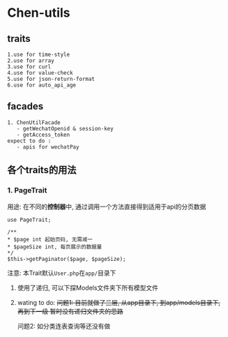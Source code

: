 # Chen-utils
  
## traits
    1.use for time-style
    2.use for array
    3.use for curl
    4.use for value-check
    5.use for json-return-format
    6.use for auto_api_age
## facades
    1. ChenUtilFacade
       - getWechatOpenid & session-key
       - getAccess_token
    expect to do :
       - apis for wechatPay
   
## 各个traits的用法
### 1. PageTrait
用途: 在不同的**控制器**中, 通过调用一个方法直接得到适用于api的分页数据

```
use PageTrait;

/**
* $page int 起始页码, 无需减一
* $pageSize int, 每页展示的数据量
*/
$this->getPaginator($page, $pageSize);
```
注意: 本Trait默认`User.php`在`app/`目录下

1. 使用了递归, 可以下探Models文件夹下所有模型文件

2. wating to do:
~~问题1: 目前就做了三层, 从app目录下, 到app/models目录下, 再到下一级
暂时没有递归文件夹的思路~~

    问题2: 如分类连表查询等还没有做
